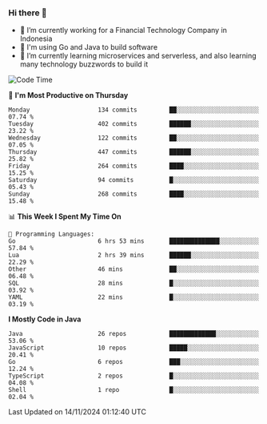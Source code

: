 ### Hi there 👋

<!--
**mazzama/mazzama** is a ✨ _special_ ✨ repository because its `README.md` (this file) appears on your GitHub profile.

Here are some ideas to get you started:

- 🔭 I’m currently working on ...
- 🌱 I’m currently learning ...
- 👯 I’m looking to collaborate on ...
- 🤔 I’m looking for help with ...
- 💬 Ask me about ...
- 📫 How to reach me: ...
- 😄 Pronouns: ...
- ⚡ Fun fact: ...
-->

- 🔭 I’m currently working for a Financial Technology Company in Indonesia
- :gun: I'm using Go and Java to build software
- 🌱 I’m currently learning microservices and serverless, and also learning many technology buzzwords to build it

<!--START_SECTION:waka-->
![Code Time](http://img.shields.io/badge/Code%20Time-3%2C639%20hrs%2011%20mins-blue)

📅 **I'm Most Productive on Thursday** 

```text
Monday                   134 commits         ██░░░░░░░░░░░░░░░░░░░░░░░   07.74 % 
Tuesday                  402 commits         ██████░░░░░░░░░░░░░░░░░░░   23.22 % 
Wednesday                122 commits         ██░░░░░░░░░░░░░░░░░░░░░░░   07.05 % 
Thursday                 447 commits         ██████░░░░░░░░░░░░░░░░░░░   25.82 % 
Friday                   264 commits         ████░░░░░░░░░░░░░░░░░░░░░   15.25 % 
Saturday                 94 commits          █░░░░░░░░░░░░░░░░░░░░░░░░   05.43 % 
Sunday                   268 commits         ████░░░░░░░░░░░░░░░░░░░░░   15.48 % 
```


📊 **This Week I Spent My Time On** 

```text
💬 Programming Languages: 
Go                       6 hrs 53 mins       ██████████████░░░░░░░░░░░   57.84 % 
Lua                      2 hrs 39 mins       ██████░░░░░░░░░░░░░░░░░░░   22.29 % 
Other                    46 mins             ██░░░░░░░░░░░░░░░░░░░░░░░   06.48 % 
SQL                      28 mins             █░░░░░░░░░░░░░░░░░░░░░░░░   03.92 % 
YAML                     22 mins             █░░░░░░░░░░░░░░░░░░░░░░░░   03.19 % 
```

**I Mostly Code in Java** 

```text
Java                     26 repos            █████████████░░░░░░░░░░░░   53.06 % 
JavaScript               10 repos            █████░░░░░░░░░░░░░░░░░░░░   20.41 % 
Go                       6 repos             ███░░░░░░░░░░░░░░░░░░░░░░   12.24 % 
TypeScript               2 repos             █░░░░░░░░░░░░░░░░░░░░░░░░   04.08 % 
Shell                    1 repo              █░░░░░░░░░░░░░░░░░░░░░░░░   02.04 % 
```




 Last Updated on 14/11/2024 01:12:40 UTC
<!--END_SECTION:waka-->

